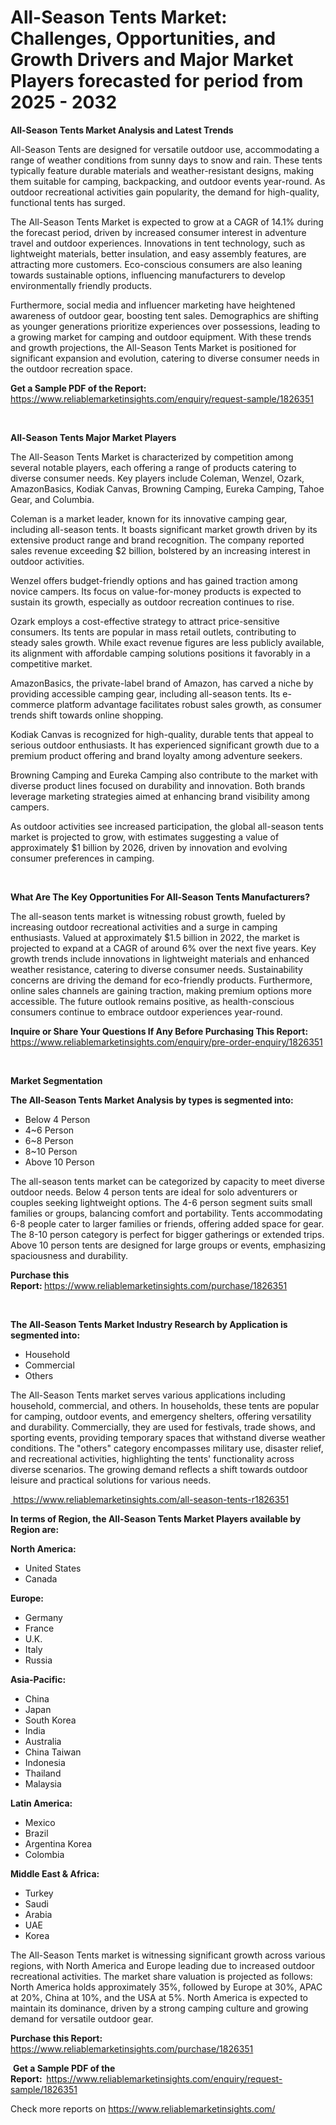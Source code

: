 <p><h1>All-Season Tents Market: Challenges, Opportunities, and Growth Drivers and Major Market Players forecasted for period from 2025 - 2032</h1></p><p><strong>All-Season Tents Market Analysis and Latest Trends</strong></p>
<p><p>All-Season Tents are designed for versatile outdoor use, accommodating a range of weather conditions from sunny days to snow and rain. These tents typically feature durable materials and weather-resistant designs, making them suitable for camping, backpacking, and outdoor events year-round. As outdoor recreational activities gain popularity, the demand for high-quality, functional tents has surged.</p><p>The All-Season Tents Market is expected to grow at a CAGR of 14.1% during the forecast period, driven by increased consumer interest in adventure travel and outdoor experiences. Innovations in tent technology, such as lightweight materials, better insulation, and easy assembly features, are attracting more customers. Eco-conscious consumers are also leaning towards sustainable options, influencing manufacturers to develop environmentally friendly products.</p><p>Furthermore, social media and influencer marketing have heightened awareness of outdoor gear, boosting tent sales. Demographics are shifting as younger generations prioritize experiences over possessions, leading to a growing market for camping and outdoor equipment. With these trends and growth projections, the All-Season Tents Market is positioned for significant expansion and evolution, catering to diverse consumer needs in the outdoor recreation space.</p></p>
<p><strong>Get a Sample PDF of the Report:&nbsp;</strong> <a href="https://www.reliablemarketinsights.com/enquiry/request-sample/1826351?utm_campaign=2182&utm_medium=2&utm_source=Github&utm_content=ia&utm_term=09022025&utm_id=all-season-tents">https://www.reliablemarketinsights.com/enquiry/request-sample/1826351</a></p>
<p>&nbsp;</p>
<p><strong>All-Season Tents Major Market Players</strong></p>
<p><p>The All-Season Tents Market is characterized by competition among several notable players, each offering a range of products catering to diverse consumer needs. Key players include Coleman, Wenzel, Ozark, AmazonBasics, Kodiak Canvas, Browning Camping, Eureka Camping, Tahoe Gear, and Columbia.</p><p>Coleman is a market leader, known for its innovative camping gear, including all-season tents. It boasts significant market growth driven by its extensive product range and brand recognition. The company reported sales revenue exceeding $2 billion, bolstered by an increasing interest in outdoor activities.</p><p>Wenzel offers budget-friendly options and has gained traction among novice campers. Its focus on value-for-money products is expected to sustain its growth, especially as outdoor recreation continues to rise.</p><p>Ozark employs a cost-effective strategy to attract price-sensitive consumers. Its tents are popular in mass retail outlets, contributing to steady sales growth. While exact revenue figures are less publicly available, its alignment with affordable camping solutions positions it favorably in a competitive market.</p><p>AmazonBasics, the private-label brand of Amazon, has carved a niche by providing accessible camping gear, including all-season tents. Its e-commerce platform advantage facilitates robust sales growth, as consumer trends shift towards online shopping.</p><p>Kodiak Canvas is recognized for high-quality, durable tents that appeal to serious outdoor enthusiasts. It has experienced significant growth due to a premium product offering and brand loyalty among adventure seekers.</p><p>Browning Camping and Eureka Camping also contribute to the market with diverse product lines focused on durability and innovation. Both brands leverage marketing strategies aimed at enhancing brand visibility among campers.</p><p>As outdoor activities see increased participation, the global all-season tents market is projected to grow, with estimates suggesting a value of approximately $1 billion by 2026, driven by innovation and evolving consumer preferences in camping.</p></p>
<p>&nbsp;</p>
<p><strong>What Are The Key Opportunities For All-Season Tents Manufacturers?</strong></p>
<p><p>The all-season tents market is witnessing robust growth, fueled by increasing outdoor recreational activities and a surge in camping enthusiasts. Valued at approximately $1.5 billion in 2022, the market is projected to expand at a CAGR of around 6% over the next five years. Key growth trends include innovations in lightweight materials and enhanced weather resistance, catering to diverse consumer needs. Sustainability concerns are driving the demand for eco-friendly products. Furthermore, online sales channels are gaining traction, making premium options more accessible. The future outlook remains positive, as health-conscious consumers continue to embrace outdoor experiences year-round.</p></p>
<p><strong>Inquire or Share Your Questions If Any Before Purchasing This Report:</strong> <a href="https://www.reliablemarketinsights.com/enquiry/pre-order-enquiry/1826351?utm_campaign=2182&utm_medium=2&utm_source=Github&utm_content=ia&utm_term=09022025&utm_id=all-season-tents">https://www.reliablemarketinsights.com/enquiry/pre-order-enquiry/1826351</a></p>
<p>&nbsp;</p>
<p><strong>Market Segmentation</strong></p>
<p><strong>The All-Season Tents Market Analysis by types is segmented into:</strong></p>
<p><ul><li>Below 4 Person</li><li>4~6 Person</li><li>6~8 Person</li><li>8~10 Person</li><li>Above 10 Person</li></ul></p>
<p><p>The all-season tents market can be categorized by capacity to meet diverse outdoor needs. Below 4 person tents are ideal for solo adventurers or couples seeking lightweight options. The 4-6 person segment suits small families or groups, balancing comfort and portability. Tents accommodating 6-8 people cater to larger families or friends, offering added space for gear. The 8-10 person category is perfect for bigger gatherings or extended trips. Above 10 person tents are designed for large groups or events, emphasizing spaciousness and durability.</p></p>
<p><strong>Purchase this Report:&nbsp;</strong><a href="https://www.reliablemarketinsights.com/purchase/1826351?utm_campaign=2182&utm_medium=2&utm_source=Github&utm_content=ia&utm_term=09022025&utm_id=all-season-tents">https://www.reliablemarketinsights.com/purchase/1826351</a></p>
<p>&nbsp;</p>
<p><strong>The All-Season Tents Market Industry Research by Application is segmented into:</strong></p>
<p><ul><li>Household</li><li>Commercial</li><li>Others</li></ul></p>
<p><p>The All-Season Tents market serves various applications including household, commercial, and others. In households, these tents are popular for camping, outdoor events, and emergency shelters, offering versatility and durability. Commercially, they are used for festivals, trade shows, and sporting events, providing temporary spaces that withstand diverse weather conditions. The "others" category encompasses military use, disaster relief, and recreational activities, highlighting the tents' functionality across diverse scenarios. The growing demand reflects a shift towards outdoor leisure and practical solutions for various needs.</p></p>
<p><a href="https://www.reliablemarketinsights.com/all-season-tents-r1826351?utm_campaign=2182&utm_medium=2&utm_source=Github&utm_content=ia&utm_term=09022025&utm_id=all-season-tents">&nbsp;https://www.reliablemarketinsights.com/all-season-tents-r1826351</a></p>
<p><strong>In terms of Region, the All-Season Tents Market Players available by Region are:</strong></p>
<p>
    <p> <strong> North America: </strong>
        <ul>
            <li>United States</li>
            <li>Canada</li>
        </ul>
        </p> 
    <p> <strong> Europe: </strong>
        <ul>
            <li>Germany</li>
            <li>France</li>
            <li>U.K.</li>
            <li>Italy</li>
            <li>Russia</li>
        </ul>
        </p> 
    <p> <strong> Asia-Pacific: </strong>
        <ul>
            <li>China</li>
            <li>Japan</li>
            <li>South Korea</li>
            <li>India</li>
            <li>Australia</li>
            <li>China Taiwan</li>
            <li>Indonesia</li>
            <li>Thailand</li>
            <li>Malaysia</li>
        </ul>
        </p> 
    <p> <strong> Latin America: </strong>
        <ul>
            <li>Mexico</li>
            <li>Brazil</li>
            <li>Argentina Korea</li>
            <li>Colombia</li>
        </ul>
        </p> 
    <p> <strong> Middle East & Africa: </strong>
        <ul>
            <li>Turkey</li>
            <li>Saudi</li>
            <li>Arabia</li>
            <li>UAE</li>
            <li>Korea</li>
        </ul>
    </p>
    </p>
<p><p>The All-Season Tents market is witnessing significant growth across various regions, with North America and Europe leading due to increased outdoor recreational activities. The market share valuation is projected as follows: North America holds approximately 35%, followed by Europe at 30%, APAC at 20%, China at 10%, and the USA at 5%. North America is expected to maintain its dominance, driven by a strong camping culture and growing demand for versatile outdoor gear.</p></p>
<p><strong>Purchase this Report: </strong><a href="https://www.reliablemarketinsights.com/purchase/1826351?utm_campaign=2182&utm_medium=2&utm_source=Github&utm_content=ia&utm_term=09022025&utm_id=all-season-tents">https://www.reliablemarketinsights.com/purchase/1826351</a></p>
<p>&nbsp;<strong>Get a Sample PDF of the Report:&nbsp;&nbsp;</strong><a href="https://www.reliablemarketinsights.com/enquiry/request-sample/1826351?utm_campaign=2182&utm_medium=2&utm_source=Github&utm_content=ia&utm_term=09022025&utm_id=all-season-tents">https://www.reliablemarketinsights.com/enquiry/request-sample/1826351</a></p>
<p><strong></strong></p>
<p>Check more reports on <a href="https://www.reliablemarketinsights.com/?utm_campaign=2182&utm_medium=2&utm_source=Github&utm_content=ia&utm_term=09022025&utm_id=all-season-tents">https://www.reliablemarketinsights.com/</a></p>